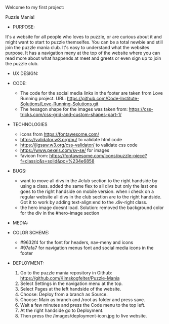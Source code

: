 Welcome to my first project:

Puzzle Mania!

* PURPOSE:

It's a website for all people who loves to puzzle, or are curious about it and might want to start to puzzle themselfes. 
You can be a total newbie and still join the puzzle mania club. It's easy to understand what the websites purpose. It has a navigation meny at the top of the website where you can read more about what happends at meet and greets or even sign up to join the puzzle club.  

* UX DESIGN:


* CODE:
  * The code for the social media links in the footer are taken from Love Running project. URL: https://github.com/Code-Institute-Solutions/Love-Running-Solutions.git
  * The hexagon shape for the images was taken from:  <https://css-tricks.com/css-grid-and-custom-shapes-part-1/>


* TECHNOLOGIES
  * icons from <https://fontawesome.com/>
  * https://validator.w3.org/nu/ to validate html code
  * https://jigsaw.w3.org/css-validator/ to validate css code
  * https://www.pexels.com/sv-se/ for images
  * favicon from: <https://fontawesome.com/icons/puzzle-piece?f=classic&s=solid&pc=%234e6858>

* BUGS:
  - want to move all divs in the #club section to the right handside by using a class. added the same flex to all divs but only the last one goes to the right handside on mobile version. when i check on a regular website all divs in the club section are to the right handside. 
  Got it to work by adding text-align:end to the .div-right class.
  - the hero image doesnt load. Solution: removed the background color for the div in the #hero-image section


* MEDIA: 

* COLOR SCHEME: 
  - #9632f4 for the font for headers, nav-meny and icons
  - #97afa7 for navigation menus font and social media icons in the footer

* DEPLOYMENT:
   1. Go to the puzzle mania repository in Github: https://github.com/Kimskogfelter/Puzzle-Mania
   2. Select Settings in the navigation menu at the top. 
   3. Select Pages at the left handside of the website.
   4. Choose: Deploy from a branch as Source.
   5. Choose: Main as branch and /root as folder and press save. 
   6. Wait a few minutes and press the Code menu to the top left. 
   7. At the right handside go to Deployment.
   8. Then press the /images/deployment-icon.jpg to live website.
